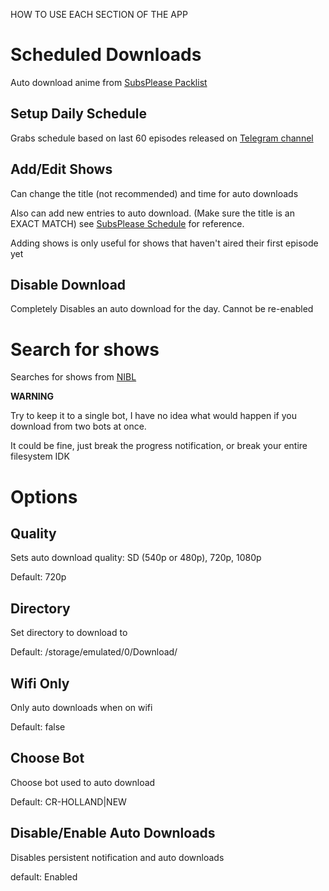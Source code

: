 HOW TO USE EACH SECTION OF THE APP

# Scheduled Downloads

Auto download anime from [SubsPlease Packlist](https://subsplease.org/xdcc)

## Setup Daily Schedule

Grabs schedule based on last 60 episodes released on [Telegram channel](https://t.me/s/SubsPlease1080p)

## Add/Edit Shows

Can change the title (not recommended) and time for auto downloads

Also can add new entries to auto download. (Make sure the title is an EXACT MATCH) see [SubsPlease Schedule](https://subsplease.org/schedule) for reference.

Adding shows is only useful for shows that haven't aired their first episode yet

## Disable Download

Completely Disables an auto download for the day. Cannot be re-enabled

# Search for shows

Searches for shows from [NIBL](https://nibl.co.uk)

**WARNING**

Try to keep it to a single bot, I have no idea what would happen if you download from two bots at once.

It could be fine, just break the progress notification, or break your entire filesystem IDK

# Options

## Quality

Sets auto download quality: SD (540p or 480p), 720p, 1080p

Default: 720p

## Directory

Set directory to download to

Default: /storage/emulated/0/Download/

## Wifi Only

Only auto downloads when on wifi

Default: false

## Choose Bot

Choose bot used to auto download

Default: CR-HOLLAND|NEW

## Disable/Enable Auto Downloads

Disables persistent notification and auto downloads

default: Enabled
